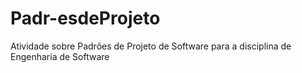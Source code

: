 # Padr-esdeProjeto
Atividade sobre Padrões de Projeto de Software para a disciplina de Engenharia de Software
